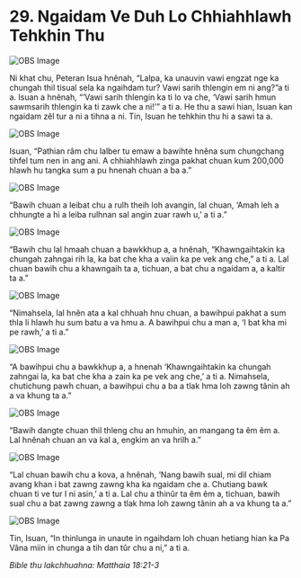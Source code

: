 # 29. Ngaidam Ve Duh Lo Chhiahhlawh Tehkhin Thu #

![OBS Image](https://cdn.door43.org/obs/jpg/360px/obs-en-29-01.jpg)

Ni khat chu, Peteran Isua hnênah, “Lalpa, ka unauvin vawi engzat nge ka chungah thil tisual sela ka ngaihdam tur? Vawi sarih thlengin em ni ang?”a ti a. Isuan a hnênah, “’Vawi sarih thlengin ka ti lo va che, ‘Vawi sarih hmun sawmsarih thlengin ka ti zawk che a ni!’” a ti a. He thu a sawi hian, Isuan kan ngaidam zêl tur a ni a tihna a ni. Tin, Isuan he tehkhin thu hi a sawi ta a.

![OBS Image](https://cdn.door43.org/obs/jpg/360px/obs-en-29-02.jpg)

Isuan, “Pathian râm chu lalber tu emaw a bawihte hnêna sum chungchang tihfel tum nen in ang ani. A chhiahhlawh zinga pakhat chuan kum 200,000 hlawh hu tangka sum a pu hnenah chuan a ba a.”

![OBS Image](https://cdn.door43.org/obs/jpg/360px/obs-en-29-03.jpg)

“Bawih chuan a leibat chu a rulh theih loh avangin, lal chuan, ‘Amah leh a chhungte a hi a leiba rulhnan sal angin zuar rawh u,’ a ti a.”

![OBS Image](https://cdn.door43.org/obs/jpg/360px/obs-en-29-04.jpg)

“Bawih chu lal hmaah chuan a bawkkhup a, a hnênah, “Khawngaihtakin ka chungah zahngai rih la, ka bat che kha a vaiin ka pe vek ang che,” a ti a. Lal chuan bawih chu a khawngaih ta a, tichuan, a bat chu a ngaidam a, a kaltir ta a.”

![OBS Image](https://cdn.door43.org/obs/jpg/360px/obs-en-29-05.jpg)

“Nimahsela, lal hnên ata a kal chhuah hnu chuan, a bawihpui pakhat a sum thla li hlawh hu sum batu a va hmu a. A bawihpui chu a man a, ‘I bat kha mi pe rawh,’ a ti a.”

![OBS Image](https://cdn.door43.org/obs/jpg/360px/obs-en-29-06.jpg)

“A bawihpui chu a bawkkhup a, a hnenah ‘Khawngaihtakin ka chungah zahngai la, ka bat che kha a zain ka pe vek ang che,’ a ti a. Nimahsela, chutichung pawh chuan, a bawihpui chu a ba a tlak hma loh zawng tânin ah a va khung ta a.”

![OBS Image](https://cdn.door43.org/obs/jpg/360px/obs-en-29-07.jpg)

“Bawih dangte chuan thil thleng chu an hmuhin, an mangang ta êm êm a. Lal hnênah chuan an va kal a, engkim an va hrilh a.”

![OBS Image](https://cdn.door43.org/obs/jpg/360px/obs-en-29-08.jpg)

“Lal chuan bawih chu a kova, a hnênah, ‘Nang bawih sual, mi dil chiam avang khan i bat zawng zawng kha ka ngaidam che a. Chutiang bawk chuan ti ve tur I ni asin,’ a ti a. Lal chu a thinûr ta êm êm a, tichuan, bawih sual chu a bat zawng zawng a tlak hma loh zawng tânin ah a va khung ta a.”

![OBS Image](https://cdn.door43.org/obs/jpg/360px/obs-en-29-09.jpg)

Tin, Isuan, “In thinlunga in unaute in ngaihdam loh chuan hetiang hian ka Pa Vâna miin in chunga a tih dan tûr chu a ni,” a ti a.

_Bible thu lakchhuahna: Matthaia 18:21-3_

